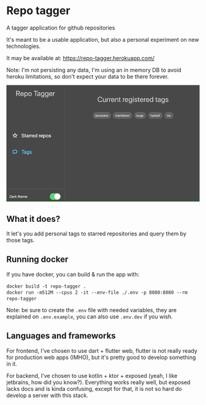 # Repo tagger

A tagger application for github repositories

It's meant to be a usable application, but also a personal
experiment on new technologies.

It may be available at:
https://repo-tagger.herokuapp.com/

Note: I'm not persisting any data, I'm using an in memory
DB to avoid heroku limitations, so don't expect your data
to be there forever.

![Record](./screenshots/repo-tagger.gif)

## What it does?

It let's you add personal tags to starred repositories
and query them by those tags.


## Running docker

If you have docker, you can build & run the app with:

```shell script
docker build -t repo-tagger .
docker run -m512M --cpus 2 -it --env-file ./.env -p 8080:8080 --rm repo-tagger
```

Note: be sure to create the `.env` file with needed variables, they 
are explained on `.env.example`, you can also use `.env.dev`
if you wish.

## Languages and frameworks

For frontend, I've chosen to use dart + flutter web,
flutter is not really ready for production web apps (IMHO),
but it's pretty good to develop something in it.

For backend, I've chosen to use kotlin + ktor + exposed (yeah, I
like jetbrains, how did you know?). Everything works really well, but exposed 
lacks docs and is kinda confusing, except for that, it is not so hard do develop 
a server with this stack.

